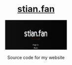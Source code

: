 
<h1 align="center">
  <a href="https://stian.fan">stian.fan</a>
</h1>
<p align="center">
  <a href="https://stian.fan"><img src="content.png" alt="Header image" width="200"></a>
</p>
<p align="center">
  Source code for my website
</p>
